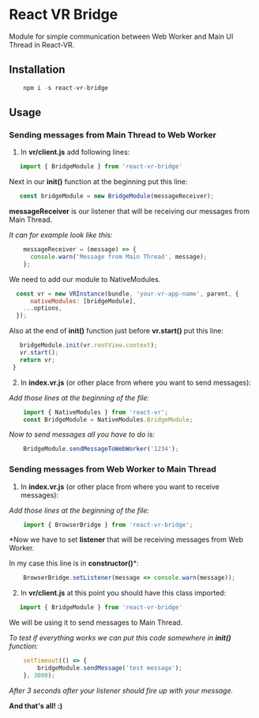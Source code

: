 ﻿# React VR Bridge

Module for simple communication between Web Worker and Main UI Thread in React-VR.

## Installation 

```js
    npm i -s react-vr-bridge
```

## Usage

### Sending messages from Main Thread to Web Worker

1. In **vr/client.js** add following lines:
 ```js
    import { BridgeModule } from 'react-vr-bridge'
 ```
Next in our **init()** function at the beginning put this line:
 ```js
    const bridgeModule = new BridgeModule(messageReceiver);
 ```
 
**messageReceiver** is our listener that will be receiving our messages from Main Thread.

*It can for example look like this:*
```js
    messageReceiver = (message) => {
      console.warn('Message from Main Thread', message);
    };
```

We need to add our module to NativeModules.
```js
  const vr = new VRInstance(bundle, 'your-vr-app-name', parent, {
      nativeModules: [bridgeModule],
    ...options,
  });
```

Also at the end of **init()** function just before **vr.start()** put this line:
 ```js
    bridgeModule.init(vr.rootView.context);
    vr.start();
    return vr;
  }
 ```

2. In **index.vr.js** (or other place from where you want to send messages):

*Add those lines at the beginning of the file:*
```js
    import { NativeModules } from 'react-vr';
    const BridgeModule = NativeModules.BridgeModule;
```

*Now to send messages all you have to do is:*
```js
    BridgeModule.sendMessageToWebWorker('1234');
```

### Sending messages from Web Worker to Main Thread

1.  In **index.vr.js** (or other place from where you want to receive messages):

*Add those lines at the beginning of the file:*
```js
    import { BrowserBridge } from 'react-vr-bridge';
```

*Now we have to set **listener** that will be receiving messages from Web Worker.

In my case this line is in **constructor()***: 
```js
    BrowserBridge.setListener(message => console.warn(message));
```

2.  In **vr/client.js** at this point you should have this class imported: 
 ```js
    import { BridgeModule } from 'react-vr-bridge'
 ```
We will be using it to send messages to Main Thread. 

*To test if everything works we can put this code somewhere in **init()** function:*
```js
    setTimeout(() => {
        bridgeModule.sendMessage('test message');
    }, 3000);
```
*After 3 seconds after your listener should fire up with your message.*

**And that's all! :)**
